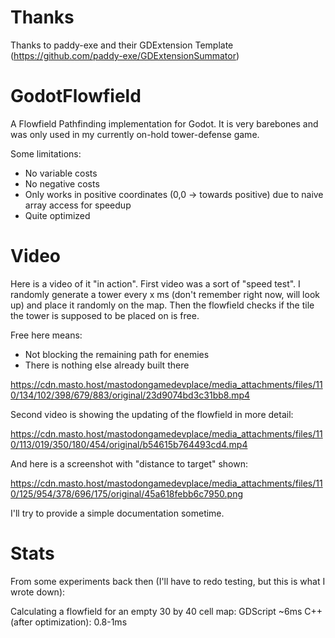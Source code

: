 # Thanks
Thanks to paddy-exe and their GDExtension Template (https://github.com/paddy-exe/GDExtensionSummator)

# GodotFlowfield
A Flowfield Pathfinding implementation for Godot. It is very barebones and was only used in my currently on-hold tower-defense game.

Some limitations:
- No variable costs
- No negative costs
- Only works in positive coordinates (0,0 -> towards positive) due to naive array access for speedup
- Quite optimized

# Video
Here is a video of it "in action". First video was a sort of "speed test". I randomly generate a tower every x ms (don't remember right now, will look up) and place it randomly on the map. Then the flowfield checks if the tile the tower is supposed to be placed on is free.

Free here means:
- Not blocking the remaining path for enemies
- There is nothing else already built there

https://cdn.masto.host/mastodongamedevplace/media_attachments/files/110/134/102/398/679/883/original/23d9074bd3c31bb8.mp4

Second video is showing the updating of the flowfield in more detail:

https://cdn.masto.host/mastodongamedevplace/media_attachments/files/110/113/019/350/180/454/original/b54615b764493cd4.mp4

And here is a screenshot with "distance to target" shown:

https://cdn.masto.host/mastodongamedevplace/media_attachments/files/110/125/954/378/696/175/original/45a618febb6c7950.png

I'll try to provide a simple documentation sometime.

# Stats
From some experiments back then (I'll have to redo testing, but this is what I wrote down):

Calculating a flowfield for an empty 30 by 40 cell map:
GDScript ~6ms
C++ (after optimization): 0.8-1ms